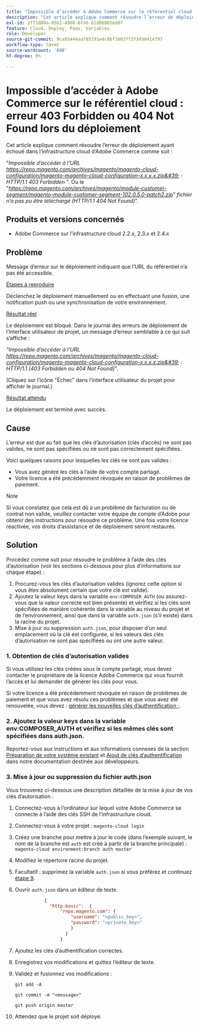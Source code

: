 ```yaml
---
title: "Impossible d’accéder à Adobe Commerce sur le référentiel cloud : erreur 403 Forbidden ou 404 Not Found lors du déploiement"
description: "Cet article explique comment résoudre l’erreur de déploiement ayant échoué dans l’infrastructure cloud d’Adobe Commerce comme suit :"
exl-id: 2f72d80a-05b2-4908-8fa8-61d06885ed07
feature: Cloud, Deploy, Paas, Variables
role: Developer
source-git-commit: 9ca95444aa785191e4c8bf1603773f3430414797
workflow-type: tm+mt
source-wordcount: '608'
ht-degree: 0%

---
```


# Impossible d’accéder à Adobe Commerce sur le référentiel cloud : erreur 403 Forbidden ou 404 Not Found lors du déploiement

Cet article explique comment résoudre l’erreur de déploiement ayant échoué dans l’infrastructure cloud d’Adobe Commerce comme suit :

&quot;*Impossible d’accéder à l’URL https://repo.magento.com/archives/magento/magento-cloud-configuration/magento-magento-cloud-configuration-x.x.x.x.zip&#39; : HTTP/1.1 403 Forbidden* &quot;. Ou le &quot;*https://repo.magento.com/archives/magento/module-customer-segment/magento-module-customer-segment-102.0.5.0-patch2.zip&quot; fichier n’a pas pu être téléchargé (HTTP/1.1 404 Not Found)*&quot;.

## Produits et versions concernés

* Adobe Commerce sur l’infrastructure cloud 2.2.x, 2.3.x et 2.4.x

## Problème

Message d’erreur sur le déploiement indiquant que l’URL du référentiel n’a pas été accessible.

<u>Étapes à reproduire</u>

Déclenchez le déploiement manuellement ou en effectuant une fusion, une notification push ou une synchronisation de votre environnement.

<u>Résultat réel</u>

Le déploiement est bloqué. Dans le journal des erreurs de déploiement de l’interface utilisateur de projet, un message d’erreur semblable à ce qui suit s’affiche :

*&quot;Impossible d’accéder à l’URL https://repo.magento.com/archives/magento/magento-cloud-configuration/magento-magento-cloud-configuration-x.x.x.x.zip&#39; : HTTP/1.1 \[403 Forbidden ou 404 Not Found\]&quot;*.

(Cliquez sur l’icône &quot;Échec&quot; dans l’interface utilisateur du projet pour afficher le journal.)

<u>Résultat attendu</u>

Le déploiement est terminé avec succès.

## Cause

L’erreur est due au fait que les clés d’autorisation (clés d’accès) ne sont pas valides, ne sont pas spécifiées ou ne sont pas correctement spécifiées.

Voici quelques raisons pour lesquelles les clés ne sont pas valides :

* Vous avez généré les clés à l’aide de votre compte partagé.
* Votre licence a été précédemment révoquée en raison de problèmes de paiement.

>[!NOTE]
>
>Si vous constatez que cela est dû à un problème de facturation ou de contrat non valide, veuillez contacter votre équipe de compte d’Adobe pour obtenir des instructions pour résoudre ce problème. Une fois votre licence réactivée, vos droits d’assistance et de déploiement seront restaurés.

## Solution

Procédez comme suit pour résoudre le problème à l’aide des clés d’autorisation (voir les sections ci-dessous pour plus d’informations sur chaque étape) :

1. Procurez-vous les clés d’autorisation valides (ignorez cette option si vous êtes absolument certain que votre clé est valide).
1. Ajoutez la valeur keys dans la variable `env:COMPOSER_AUTH` (ou assurez-vous que la valeur correcte est bien présente) et vérifiez si les clés sont spécifiées de manière cohérente dans la variable au niveau du projet et de l’environnement, ainsi que dans la variable `auth.json` (s’il existe) dans la racine du projet.
1. Mise à jour ou suppression `auth.json`, pour disposer d’un seul emplacement où la clé est configurée, si les valeurs des clés d’autorisation ne sont pas spécifiées ou ont une autre valeur.

### 1. Obtention de clés d’autorisation valides

Si vous utilisiez les clés créées sous le compte partagé, vous devez contacter le propriétaire de la licence Adobe Commerce qui vous fournit l’accès et lui demander de générer les clés pour vous.

Si votre licence a été précédemment révoquée en raison de problèmes de paiement et que vous avez résolu ces problèmes et que vous avez été renouvelée, vous devez : [générer les nouvelles clés d’authentification ;](https://experienceleague.adobe.com/docs/commerce-operations/installation-guide/prerequisites/authentication-keys.html).

### 2. Ajoutez la valeur keys dans la variable env:COMPOSER\_AUTH et vérifiez si les mêmes clés sont spécifiées dans auth.json.

Reportez-vous aux instructions et aux informations connexes de la section [Préparation de votre système existant](https://devdocs.magento.com/cloud/setup/first-time-setup-import-prepare.html#auth-json) et [Ajout de clés d’authentification](https://devdocs.magento.com/cloud/setup/first-time-setup-import-prepare.html#add-authentication-keys) dans notre documentation destinée aux développeurs.

### 3. Mise à jour ou suppression du fichier auth.json

Vous trouverez ci-dessous une description détaillée de la mise à jour de vos clés d’autorisation :

1. Connectez-vous à l’ordinateur sur lequel votre Adobe Commerce se connecte à l’aide des clés SSH de l’infrastructure cloud.
1. Connectez-vous à votre projet : `magento-cloud login`
1. Créez une branche pour mettre à jour le code (dans l’exemple suivant, le nom de la branche est `auth` est créé à partir de la branche principale) :     `magento-cloud environment:branch auth master`
1. Modifiez le répertoire racine du projet.
1. Facultatif : supprimez la variable `auth.json` si vous préférez et continuez [étape 9](#step9).
1. Ouvrir `auth.json` dans un éditeur de texte.

   ```json
              {
                "http-basic":  {
                    "repo.magento.com": {
                        "username": "<public_key>",
                        "password": "<private_key>"
                        }
                      }
                    }
   ```

1. Ajoutez les clés d’authentification correctes.
1. Enregistrez vos modifications et quittez l’éditeur de texte.
1. Validez et fusionnez vos modifications :

   `git add -A`

   `git commit -m "<message>"`

   `git push origin master`
1. Attendez que le projet soit déployé.
